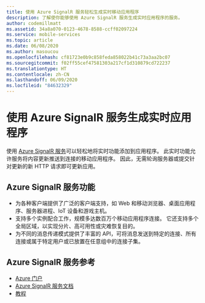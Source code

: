 ```yaml
---
title: 使用 Azure SignalR 服务轻松生成实时移动应用程序
description: 了解使你能够使用 Azure SignalR 服务生成实时应用程序的服务。
author: codemillmatt
ms.assetid: 34a8a070-0123-4678-8588-ccff02097224
ms.service: mobile-services
ms.topic: article
ms.date: 06/08/2020
ms.author: masoucou
ms.openlocfilehash: cf81723e0b9c858feda858022b41c73a3aa2bc07
ms.sourcegitcommit: f02ff55cef47581303a217cf1d310879cd722237
ms.translationtype: HT
ms.contentlocale: zh-CN
ms.lasthandoff: 06/09/2020
ms.locfileid: "84632329"
---
```

# <a name="build-real-time-applications-with-azure-signalr-service"></a>使用 Azure SignalR 服务生成实时应用程序

使用 [Azure SignalR 服务](https://azure.microsoft.com/services/signalr-service/)可以轻松地将实时功能添加到应用程序。 此实时功能允许服务将内容更新推送到连接的移动应用程序。 因此，无需轮询服务器或提交针对更新的新 HTTP 请求即可更新应用。

## <a name="azure-signalr-service-features"></a>Azure SignalR 服务功能

- 为各种客户端提供了广泛的客户端支持，如 Web 和移动浏览器、桌面应用程序、服务器进程、IoT 设备和游戏主机。
- 支持多个实例配合工作，规模多达数百万个移动应用程序连接。 它还支持多个全局区域，以实现分片、高可用性或灾难恢复目的。
- 为不同的消息传递模式提供了丰富的 API，可将消息发送到特定的连接、所有连接或属于特定用户或已放置在任意组中的连接子集。

## <a name="azure-signalr-service-references"></a>Azure SignalR 服务参考

- [Azure 门户](https://portal.azure.com)
- [Azure SignalR 服务文档](/azure/azure-signalr/signalr-overview)
- [教程](/azure/azure-signalr/signalr-tutorial-authenticate-azure-functions)
